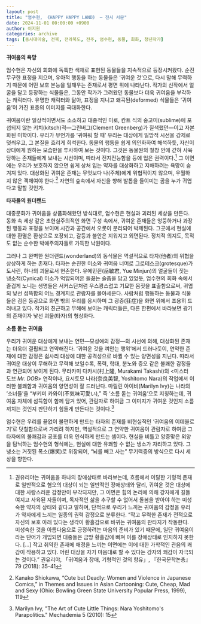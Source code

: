 ```yaml
---
layout: post
title: "엄수현, 《HAPPY HAPPY LAND》 — 전시 서문"
date: 2024-11-01 00:00:00 +0900
author: 이지원
categories: archive
tags: [동시대미술, 전북, 전라북도, 전주, 엄수현, 동물, 회화, 청년작가]
---
```


**귀여움의  욕망**

엄수현은  자신의  회화에  독특한  색채로  표현된  동물들을  지속적으로  등장시켜왔다. 순진무구한  표정을  지으며, 유아적  행동을  하는  동물들은 ‘귀여운  것’으로, 다시  말해  무력하기  때문에  어떤  보호  본능을  일깨우는  존재로서  평면  위에  나타난다. 작가의  신작에서  얼굴을  달고  등장하는  식물들은, 그동안  작가가  그려왔던  동물보다  더욱  귀여움을  부각하는  캐릭터다. 유명한  캐릭터와  닮아, 표정을  지니고  왜곡된(deformed) 식물들은 ‘귀여움’이  가진  표층의  이미지를  극대화한다.

귀여움이란  일상적이면서도  소소하고  대중적인  미로, 칸트  식의  숭고미(sublime)에  포섭되지  않는  키치(kitsch)적—그린버그(Clement Greenberg)가  질색했던—이고  자본화된  미학이다. 우리가  무언가를 ‘귀여워  할  때’ 우리는  대상에게  일방적  시선을  강제로  덧씌우고, 그  본질을  흐리게  희석한다. 동물의  행동을  쉽게  의인화하여  해석하듯, 자신이  상대에게  원하는  모습만을  투사하여  보는  것이다. 그것은  동물원의  철창  안에  갇혀  사육당하는  존재들에게  보내는  시선이며, 따라서  전지전능함을  등에  업은  권력이다.[^1]  그  이면에는  우리가  보호하지  않으면  쉽게  상처  입는  약자를  대상화하고  지배하려는  욕망이  숨겨져  있다. 대상화된  귀여운  존재는  무엇보다  나(주체)에게  위협적이지  않으며, 우월하지  않은  객체여야  한다.[^2]  자연의  숲속에서  자신을  향해  발톱을  들이미는  곰을  누가  귀엽다고  말할  것인가.

**타자들의  원더랜드**

대중문화가  귀여움을  상품화해왔던  방식대로, 엄수현은  현실과  괴리된  세상을  만든다. 동화  속  세상  같은  초현실주의적인  화면  구성  속에서, 귀여운  존재들은  엉뚱하거나  과장된  행동과  표정을  보이며  시간과  공간에서  오롯이  분리되어  박제된다. 그곳에서  현실에  대한  환멸은  환상으로  포장되고, 갈등과  불안은  지워지고  외면된다. 정치적  의지도, 목적도  없는  순수한  박애주의자들로  가득한  낙원이다.

그러나  그  완벽한  원더랜드(wonderland)의  동식물은  역설적으로  타자(他者)의  위협을  상상하게  하는  존재다. 타자는  순진한  미소와  귀여움  너머로  그로테스크(grotesque)가  도사린, 하나의  괴물로서  현존한다. 유에민쥔(岳敏君, Yue Minjun)의  얼굴들이  짓는  냉소적(Cynical) 미소가  억압되어온  들끓는  슬픔을  담고  있었듯, 엄수현의  회화  속에서  즐겁게  노니는  생명들은  서커스단처럼  우스꽝스럽고  기묘한  몸짓을  표출함으로써, 귀엽되  낯선  섬뜩함의  어느  경계지로  관람자를  몰아세운다. 사람처럼  행동하는  동물과  식물들은  검은  동공으로  화면  밖의  우리를  응시하며  그  광증(狂症)을  화면  위에서  조용히  드러내고  있다. 작가의  친근하고  무해해  보이는  캐릭터들은, 다른  한편에서  바라보면  광기의  존재이자  낯선  괴물(타자)의  형상화다.

**소름  돋는  귀여움**

우리가  귀여운  대상에게  보내는  연민—모성애의  감정—의  시선에  의해, 대상화된  존재는  더욱더  결핍되고  연약해진다. ‘귀여운  것을  껴안는  행위’에서  드러나듯이, 연약한  존재에  대한  감정은  쉽사리  대상에  대한  공격성으로  바뀔  수  있는  양면성을  지닌다. 따라서  귀여운  대상이  무해하고  무력해  보일수록, 폭력, 학대, 분노와  증오  같은  불쾌한  감정들과  연관되어  보이게  된다. 무라카미  다카시(村上隆, Murakami Takashi)의 <미스터  도브 _Mr. DOB_> 연작이나, 요시토모  나라(奈良美智, Yoshitomo Nara)의  작업에서  이러한  불쾌함과  귀여움의  양면성이  잘  드러난다. 마릴린  아이비(Marilyn Ivy)는  나라의 ‘소녀들’을 “부키미  카와이(不気味可愛い),” 즉 ‘소름  돋는  귀여움’으로  지칭하는데, 귀여움  자체에  섬뜩함이  함께  담겨  있어, 관람자로  하여금  그  이미지가  귀여운  것인지  소름끼치는  것인지  판단하기  힘들게  만든다는  것이다.[^3]

엄수현은  우리를  끝없이  불편하게  만드는  타자의  존재를  비현실적인 ‘귀여움의  이데올로기’로  덧칠함으로써  가리려  하지만, 역설적으로  그  연약한  귀여움이  관람자로  하여금  그  타자에의  불쾌감과  공포를  더욱  인식하게  만드는  셈이다. 현실을  비틀고  앙증맞은  외양을  탐닉하는  엄수현의  형식에는, 현실에  대한  유쾌할  수  없는  냉소가  자리하고  있다. 그  냉소는  거짓된  폭소(爆笑)로  위장되어, “뇌를  빼고  사는” 무기력증의  방식으로  다시  세상을  향한다.

[^1]: 권유리야는  귀여움을  하나의  장애상태로  바라보는데, 흐름에서  이탈한  기형적  존재로  일반적으로  혐오의  대상이  되는  일반적인  장애상태와  달리, 귀여운  것은  대상에  대한  사랑스러운  감정만이  부각되지만, 그  이면은  힘의  논리에  의해  강자에게  길들여지고  사육된  자들이며, 독자적인  삶을  추구할  수  없어서  돌봄을  받아야  하는  미성숙한  약자의  상태와  같다고  말하며, 단적으로  우리가  느끼는  귀여움의  감정을  우리가  약자에게  느끼는  일종의  권력  감정으로  분류한다. “작고  무력한  존재가  전적으로  자신의  보호  아래  있다는  생각이  황홀감으로  바뀌는  귀여움의  판타지가  작동한다. 미성숙한  것을  아름다움으로  긍정하려는  마음의  준비가  있기  때문에, 일단  귀여움이라는  단어가  개입되면  대중들은  금방  황홀감에  빠져  이를  장애상태로  인지하지  못한다. [...] 작고  취약한  존재에  애정을  느끼는  이면에는  이에  대한  가학적인  관음의  쾌감이  작용하고  있다. 어린  대상을  자기  마음대로  할  수  있다는  강자의  쾌감이  자극되는  것이다.” 권유리야, 「귀여움과  장애, 기형적인  것의  향유」, 『한국문학논총』 79 (2018): 35-41

[^2]: Kanako Shiokawa, “Cute but Deadly: Women and Violence in Japanese Comics,” in Themes and Issues in Asian Cartooning: Cute, Cheap, Mad and Sexy (Ohio: Bowling Green State University Popular Press, 1999), 119

[^3]:  Marilyn Ivy, "The Art of Cute Little Things: Nara Yoshitomo's Parapolitics." Mechademia 5 (2010): 15
